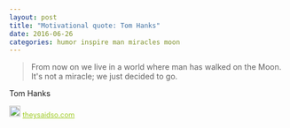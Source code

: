 ```yaml
---
layout: post
title: "Motivational quote: Tom Hanks"
date: 2016-06-26
categories: humor inspire man miracles moon
---
```

> From now on we live in a world where man has walked on the Moon. It's not a miracle; we just decided to go.

Tom Hanks

<span style="z-index:50;font-size:0.9em;"><img src="https://theysaidso.com/branding/theysaidso.png" height="20" width="20" alt="theysaidso.com"/><a href="https://theysaidso.com" title="Powered by quotes from theysaidso.com" style="color: #9fcc25; margin-left: 4px; vertical-align: middle;">theysaidso.com</a></span>
